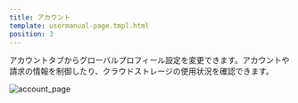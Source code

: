 ```yaml
---
title: アカウント
template: usermanual-page.tmpl.html
position: 3
---
```


アカウントタブからグローバルプロフィール設定を変更できます。アカウントや請求の情報を制御したり、クラウドストレージの使用状況を確認できます。

![account_page][1]

[1]: /images/platform/account.png "アカウント"

